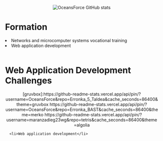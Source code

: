 <div align="center">
   
   ![OceansForce GitHub stats](https://github-readme-stats.vercel.app/api?username=OceansForce&show_icons=true&locale=es&theme=algolia#gh-dark-mode-only)
   
</div>
<div align="center">
   <div align="left"> 
      <h1>Formation</h1>
      <li>Networks and microcomputer systems vocational training</li>
      <li>Web application development</li>
   </div>
   <br>
   <div align="left"> 
      <h1>Web Application Development Challenges</h1>
      <div align="center">
         [gruvbox]:https://github-readme-stats.vercel.app/api/pin/?username=OceansForce&repo=Erronka_5_Taldea&cache_seconds=86400&theme=gruvbox
         https://github-readme-stats.vercel.app/api/pin/?username=OceansForce&repo=Erronka_BAST&cache_seconds=86400&theme=merko
         https://github-readme-stats.vercel.app/api/pin/?username=maranzadieg23wg&repo=tetris&cache_seconds=86400&theme=algolia
      </div>
      
      <li>Web application development</li>
   </div>
   
</div>
